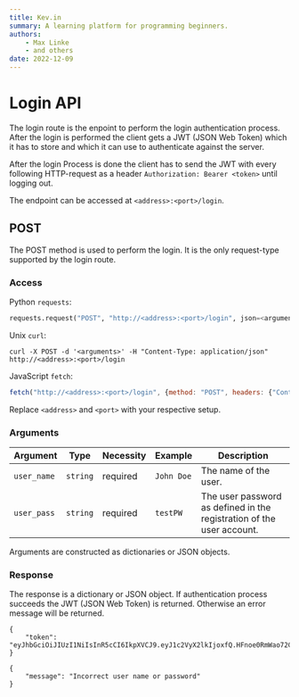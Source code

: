 ```yaml
---
title: Kev.in
summary: A learning platform for programming beginners.
authors:
    - Max Linke
    - and others
date: 2022-12-09
---
```


# Login API

The login route is the enpoint to perform the login authentication process. After the login is performed the client gets a JWT (JSON Web Token) which it has to store and which it can use to authenticate against the server. 

After the login Process is done the client has to send the JWT with every following HTTP-request as a header `Authorization: Bearer <token>` until logging out.

The endpoint can be accessed at `<address>:<port>/login`.

## POST

The POST method is used to perform the login. It is the only request-type supported by the login route.

### Access

Python `requests`:

```python
requests.request("POST", "http://<address>:<port>/login", json=<arguments>, headers={"Content-Type": "application/json"})
```

Unix `curl`:

```
curl -X POST -d '<arguments>' -H "Content-Type: application/json" http://<address>:<port>/login
```

JavaScript `fetch`:

```javascript
fetch("http://<address>:<port>/login", {method: "POST", headers: {"Content-Type": "application/json"}, body: JSON.stringify(<arguments>)})
```

Replace `<address>` and `<port>` with your respective setup.

### Arguments

| Argument | Type | Necessity | Example | Description |
|---|---|---|---|---|
| `user_name` | `string` | required | `John Doe` | The name of the user. |
| `user_pass` | `string` | required | `testPW` | The user password as defined in the registration of the user account. |

Arguments are constructed as dictionaries or JSON objects.

### Response

The response is a dictionary or JSON object. If authentication process succeeds the JWT (JSON Web Token) is returned. Otherwise an error message will be returned.

```
{
    "token": "eyJhbGciOiJIUzI1NiIsInR5cCI6IkpXVCJ9.eyJ1c2VyX2lkIjoxfQ.HFnoe0RmWao72CHwfjaaUHPmXs8QW8jPL_vXfmHIH38"
}
```
```
{
    "message": "Incorrect user name or password"
}
```